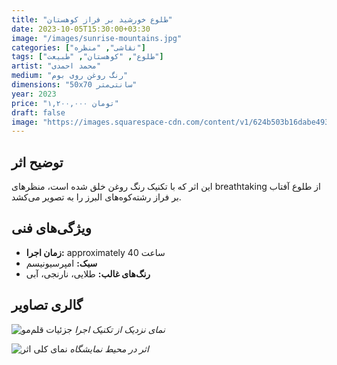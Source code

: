 ```yaml
---
title: "طلوع خورشید بر فراز کوهستان"
date: 2023-10-05T15:30:00+03:30
image: "/images/sunrise-mountains.jpg"
categories: ["نقاشی", "منظره"]
tags: ["طلوع", "کوهستان", "طبیعت"]
artist: "محمد احمدی"
medium: "رنگ روغن روی بوم"
dimensions: "50x70 سانتی‌متر"
year: 2023
price: "۱,۲۰۰,۰۰۰ تومان"
draft: false
image: "https://images.squarespace-cdn.com/content/v1/624b503b16dabe4934de72a7/1649102926073-3AMALD7984DLYFK155YR/MHeiderich-Southbound04.jpg?format=2500w"
---
```


## توضیح اثر

این اثر که با تکنیک رنگ روغن خلق شده است، منظرهای breathtaking از طلوع آفتاب بر فراز رشته‌کوه‌های البرز را به تصویر می‌کشد.

## ویژگی‌های فنی

-   **زمان اجرا:** approximately 40 ساعت
-   **سبک:** امپرسیونیسم
-   **رنگ‌های غالب:** طلایی، نارنجی، آبی

## گالری تصاویر

![جزئیات قلم‌مو](/images/brush-detail.jpg)
*نمای نزدیک از تکنیک اجرا*

![نمای کلی اثر](/images/full-view.jpg)
*اثر در محیط نمایشگاه*
